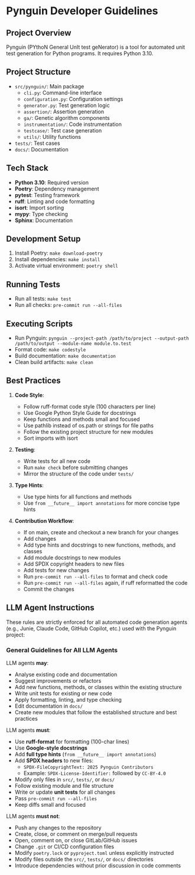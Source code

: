 # Pynguin Developer Guidelines

## Project Overview

Pynguin (PYthoN General UnIt test geNerator) is a tool for automated unit test generation for Python programs. It
requires Python 3.10.

## Project Structure

- `src/pynguin/`: Main package
    - `cli.py`: Command-line interface
    - `configuration.py`: Configuration settings
    - `generator.py`: Test generation logic
    - `assertion/`: Assertion generation
    - `ga/`: Genetic algorithm components
    - `instrumentation/`: Code instrumentation
    - `testcase/`: Test case generation
    - `utils/`: Utility functions
- `tests/`: Test cases
- `docs/`: Documentation

## Tech Stack

- **Python 3.10**: Required version
- **Poetry**: Dependency management
- **pytest**: Testing framework
- **ruff**: Linting and code formatting
- **isort**: Import sorting
- **mypy**: Type checking
- **Sphinx**: Documentation

## Development Setup

1. Install Poetry: `make download-poetry`
2. Install dependencies: `make install`
3. Activate virtual environment: `poetry shell`

## Running Tests

- Run all tests: `make test`
- Run all checks: `pre-commit run --all-files`

## Executing Scripts

- Run Pynguin: `pynguin --project-path /path/to/project --output-path /path/to/output --module-name module.to.test`
- Format code: `make codestyle`
- Build documentation: `make documentation`
- Clean build artifacts: `make clean`

## Best Practices

1. **Code Style**:
    - Follow ruff-format code style (100 characters per line)
    - Use Google Python Style Guide for docstrings
    - Keep functions and methods small and focused
    - Use pathlib instead of os.path or strings for file paths
    - Follow the existing project structure for new modules
    - Sort imports with isort

2. **Testing**:
    - Write tests for all new code
    - Run `make check` before submitting changes
    - Mirror the structure of the code under `tests/`

3. **Type Hints**:
    - Use type hints for all functions and methods
    - Use `from __future__ import annotations` for more concise type hints

4. **Contribution Workflow**:
    - If on main, create and checkout a new branch for your changes
    - Add changes
    - Add type hints and docstrings to new functions, methods, and classes
    - Add module docstrings to new modules
    - Add SPDX copyright headers to new files
    - Add tests for new changes
    - Run `pre-commit run --all-files` to format and check code
    - Run `pre-commit run --all-files` again, if ruff reformatted the code
    - Commit the changes

## LLM Agent Instructions

These rules are strictly enforced for all automated code generation agents (e.g., Junie, Claude Code, GitHub Copilot, etc.) used with the Pynguin project:

### General Guidelines for All LLM Agents

LLM agents **may**:

- Analyse existing code and documentation
- Suggest improvements or refactors
- Add new functions, methods, or classes within the existing structure
- Write unit tests for existing or new code
- Apply formatting, linting, and type checking
- Edit documentation in `docs/`
- Create new modules that follow the established structure and best practices

LLM agents **must**:

- Use **ruff-format** for formatting (100-char lines)
- Use **Google-style docstrings**
- Add **full type hints** (`from __future__ import annotations`)
- Add **SPDX headers** to new files:
    - `SPDX-FileCopyrightText: 2025 Pynguin Contributors`
    - Example: `SPDX-License-Identifier:` followed by `CC-BY-4.0`
- Modify only files in `src/`, `tests/`, or `docs/`
- Follow existing module and file structure
- Write or update **unit tests** for all changes
- Pass `pre-commit run --all-files`
- Keep diffs small and focused

LLM agents **must not**:

- Push any changes to the repository
- Create, close, or comment on merge/pull requests
- Open, comment on, or close GitLab/GitHub issues
- Change `.git` or CI/CD configuration files
- Modify `poetry.lock` or `pyproject.toml` unless explicitly instructed
- Modify files outside the `src/`, `tests/`, or `docs/` directories
- Introduce dependencies without prior discussion in code comments
